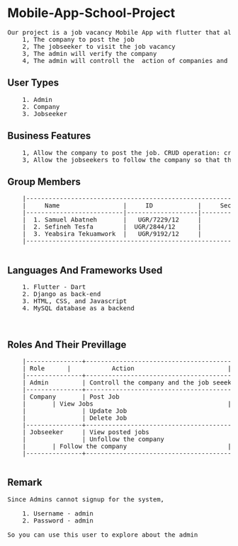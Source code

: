 # Mobile-App-School-Project
<pre>
Our project is a job vacancy Mobile App with flutter that allow
	1, The company to post the job
	2, The jobseeker to visit the job vacancy
	3, The admin will verify the company
	4, The admin will controll the  action of companies and the jobseekers
</pre>


## User Types

<pre>
	1. Admin
	2. Company
	3. Jobseeker
</pre>


## Business Features

<pre>
	1, Allow the company to post the job. CRUD operation: create job ["POST"], read jobs ["GET"], update job ["PUT"] and delete job ["DELETE"]
	3, Allow the jobseekers to follow the company so that they get the job posted by that company. CRUD operation: follow the company ["POST"], get notifcation ["GET"],  unfolllow the company ["DELETE"]
</pre>
      
## Group Members

<pre>
	|------------------------------------------------------------|
	|     Name                 |     ID            |     Section |
	|--------------------------|-------------------|-------------|
	|  1. Samuel Abatneh       |   UGR/7229/12     |         1   |
	|  2. Sefineh Tesfa        |  UGR/2844/12      |         1   |
	|  3. Yeabsira Tekuamwork  |   UGR/9192/12     |         2   |
	|------------------------------------------------------------|

</pre>
 
## Languages And Frameworks Used

<pre>
	1. Flutter - Dart
	2. Django as back-end
	3. HTML, CSS, and Javascript
	4. MySQL database as a backend
  
  
</pre>

## Roles And Their Previllage

<pre>
	|---------------+----------------------------------------------|
	| Role     	|       	Action	                       |
	|---------------+----------------------------------------------|
	| Admin         | Controll the company and the job seeeker     |
	|---------------+----------------------------------------------|
	| Company       | Post Job                                     |
	|		| View Jobs                                    |
	|               | Update Job                                   |
	|               | Delete Job                                   |
	|---------------+----------------------------------------------|
	| Jobseeker     | View posted jobs                             |
	|               | Unfollow the company                         |
	| 		| Follow the company                           |
	|---------------+----------------------------------------------|
	
</pre>


## Remark


<pre>
Since Admins cannot signup for the system,

	1. Username - admin
	2. Password - admin
	
So you can use this user to explore about the admin

</pre>
